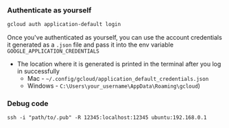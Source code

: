 ### Authenticate as yourself

```bash
gcloud auth application-default login
```

Once you've authenticated as yourself, you can use the account credentials it generated as a `.json` file and pass it into the env variable `GOOGLE_APPLICATION_CREDENTIALS`
* The location where it is generated is printed in the terminal after you log in successfully 
  * Mac - `~/.config/gcloud/application_default_credentials.json`
  * Windows - `C:\Users\your_username\AppData\Roaming\gcloud`)


### Debug code
```
ssh -i "path/to/.pub" -R 12345:localhost:12345 ubuntu:192.168.0.1
```
